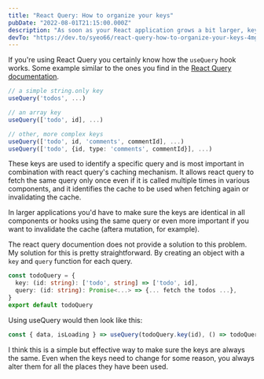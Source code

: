 ```yaml
---
title: "React Query: How to organize your keys"
pubDate: "2022-08-01T21:15:00.000Z"
description: "As soon as your React application grows a bit larger, key organization gets more important. One approach..."
devTo: "https://dev.to/syeo66/react-query-how-to-organize-your-keys-4mg4"
---
```


If you're using React Query you certainly know how the `useQuery` hook works. Some example similar to the ones you find in the [React Query documentation](https://react-query-v3.tanstack.com/guides/query-keys).

```typescript
// a simple string.only key
useQuery('todos', ...)

// an array key
useQuery(['todo', id], ...)

// other, more complex keys
useQuery(['todo', id, 'comments', commentId], ...)
useQuery(['todo', {id, type: 'comments', commentId}], ...)
```

These keys are used to identify a specific query and is most important in combination with react query's caching mechanism. It allows react query to fetch the same query only once even if it is called multiple times in various components, and it identifies the cache to be used when fetching again or invalidating the cache.

In larger applications you'd have to make sure the keys are identical in all components or hooks using the same query or even more important if you want to invalidate the cache (aftera mutation, for example).

The react query documention does not provide a solution to this problem. My solution for this is pretty straightforward. By creating an object with a `key` and `query` function for each query.

```typescript
const todoQuery = {
  key: (id: string): ['todo', string] => ['todo', id],
  query: (id: string): Promise<...> => {... fetch the todos ...},
}
export default todoQuery
```

Using useQuery would then look like this:

```typescript
const { data, isLoading } => useQuery(todoQuery.key(id), () => todoQuery.query(id))
```

I think this is a simple but effective way to make sure the keys are always the same. Even when the keys need to change for some reason, you always alter them for all the places they have been used.

